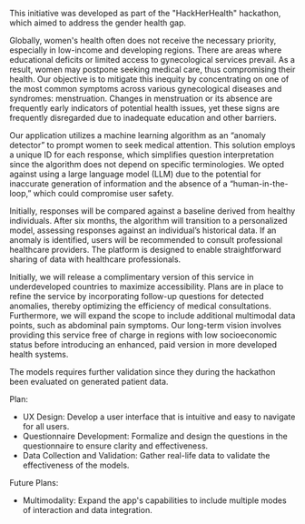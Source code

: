 This initiative was developed as part of the "HackHerHealth" hackathon, which aimed to address the gender health gap.

Globally, women's health often does not receive the necessary priority, especially in low-income and developing regions. There are areas where educational deficits or limited access to gynecological services prevail. As a result, women may postpone seeking medical care, thus compromising their health. Our objective is to mitigate this inequity by concentrating on one of the most common symptoms across various gynecological diseases and syndromes: menstruation. Changes in menstruation or its absence are frequently early indicators of potential health issues, yet these signs are frequently disregarded due to inadequate education and other barriers.

Our application utilizes a machine learning algorithm as an “anomaly detector” to prompt women to seek medical attention. This solution employs a unique ID for each response, which simplifies question interpretation since the algorithm does not depend on specific terminologies. We opted against using a large language model (LLM) due to the potential for inaccurate generation of information and the absence of a “human-in-the-loop,” which could compromise user safety.

Initially, responses will be compared against a baseline derived from healthy individuals. After six months, the algorithm will transition to a personalized model, assessing responses against an individual’s historical data. If an anomaly is identified, users will be recommended to consult professional healthcare providers. The platform is designed to enable straightforward sharing of data with healthcare professionals.

Initially, we will release a complimentary version of this service in underdeveloped countries to maximize accessibility. Plans are in place to refine the service by incorporating follow-up questions for detected anomalies, thereby optimizing the efficiency of medical consultations. Furthermore, we will expand the scope to include additional multimodal data points, such as abdominal pain symptoms. Our long-term vision involves providing this service free of charge in regions with low socioeconomic status before introducing an enhanced, paid version in more developed health systems.

The models requires further validation since they during the hackathon been evaluated on generated patient data.


Plan:

* UX Design: Develop a user interface that is intuitive and easy to navigate for all users.
* Questionnaire Development: Formalize and design the questions in the questionnaire to ensure clarity and effectiveness.
* Data Collection and Validation: Gather real-life data to validate the effectiveness of the models.

Future Plans:

* Multimodality: Expand the app's capabilities to include multiple modes of interaction and data integration.
